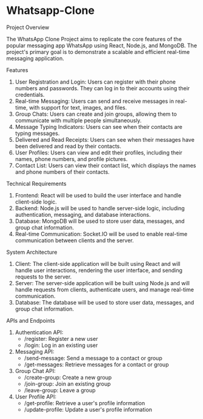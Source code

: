 # Whatsapp-Clone
Project Overview

The WhatsApp Clone Project aims to replicate the core features of the popular messaging app WhatsApp using React, Node.js, and MongoDB. The project's primary goal is to demonstrate a scalable and efficient real-time messaging application.

Features

1. User Registration and Login: Users can register with their phone numbers and passwords. They can log in to their accounts using their credentials.
2. Real-time Messaging: Users can send and receive messages in real-time, with support for text, images, and files.
3. Group Chats: Users can create and join groups, allowing them to communicate with multiple people simultaneously.
4. Message Typing Indicators: Users can see when their contacts are typing messages.
5. Delivered and Read Receipts: Users can see when their messages have been delivered and read by their contacts.
6. User Profiles: Users can view and edit their profiles, including their names, phone numbers, and profile pictures.
7. Contact List: Users can view their contact list, which displays the names and phone numbers of their contacts.

Technical Requirements

1. Frontend: React will be used to build the user interface and handle client-side logic.
2. Backend: Node.js will be used to handle server-side logic, including authentication, messaging, and database interactions.
3. Database: MongoDB will be used to store user data, messages, and group chat information.
4. Real-time Communication: Socket.IO will be used to enable real-time communication between clients and the server.

System Architecture

1. Client: The client-side application will be built using React and will handle user interactions, rendering the user interface, and sending requests to the server.
2. Server: The server-side application will be built using Node.js and will handle requests from clients, authenticate users, and manage real-time communication.
3. Database: The database will be used to store user data, messages, and group chat information.

APIs and Endpoints

1. Authentication API:
    - /register: Register a new user
    - /login: Log in an existing user
2. Messaging API:
    - /send-message: Send a message to a contact or group
    - /get-messages: Retrieve messages for a contact or group
3. Group Chat API:
    - /create-group: Create a new group
    - /join-group: Join an existing group
    - /leave-group: Leave a group
4. User Profile API:
    - /get-profile: Retrieve a user's profile information
    - /update-profile: Update a user's profile information
